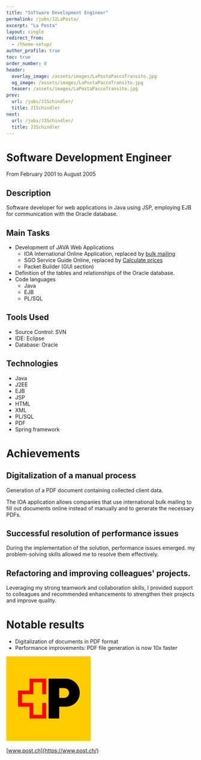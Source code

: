 ```yaml
---
title: "Software Development Engineer"
permalink: /jobs/J2LaPosta/
excerpt: "La Posta"
layout: single
redirect_from:
  - /theme-setup/
author_profile: true
toc: true
order_number: 8
header:
  overlay_image: /assets/images/LaPostaPaccoTransito.jpg
  og_image: /assets/images/LaPostaPaccoTransito.jpg
  teaser: /assets/images/LaPostaPaccoTransito.jpg
prev:
  url: /jobs/J1Schindler/
  title: J1Schindler
next:
  url: /jobs/J3Schindler/
  title: J3Schindler
---
```


# Software Development Engineer

From  February 2001 to August 2005

## Description
Software developer for web applications in Java using JSP, employing EJB for communication with the Oracle database.

## Main Tasks
- Development of JAVA Web Applications
  - IOA International Online Application, replaced by [bulk mailing](https://www.post.ch/en/sending-letters/bulk-mailing-of-letters/international-bulk-mailings)
  - SGO Service Guide Online, replaced by [Calculate prices](https://service.post.ch/vsc/info)
  - Packet Builder (GUI section)
- Definition of the tables and relationships of the Oracle database.
- Code languages
  - Java
  - EJB
  - PL/SQL

## Tools Used
- Source Control: SVN
- IDE: Eclipse
- Database: Oracle

## Technologies
- Java
- J2EE
- EJB
- JSP
- HTML
- XML
- PL/SQL
- PDF
- Spring framework

# Achievements

## Digitalization of a manual process
Generation of a PDF document containing collected client data.

The IOA application allows companies that use international bulk mailing to fill out documents online instead of manually and to generate the necessary PDFs.

## Successful resolution of performance issues
During the implementation of the solution, performance issues emerged. my problem-solving skills allowed me to resolve them effectively.

## Refactoring and improving colleagues' projects.
Leveraging my strong teamwork and collaboration skills, I provided support to colleagues and recommended enhancements to strengthen their projects and improve quality.

# Notable results
- Digitalization of documents in PDF format
- Performance improvements: PDF file generation is now 10x faster




![Post](/assets/images/PostNewLogo.png)

[www.post.ch](https://www.post.ch/)
